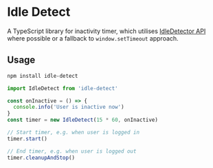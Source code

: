 # Idle Detect

A TypeScript library for inactivity timer, which utilises [IdleDetector API](https://developer.mozilla.org/en-US/docs/Web/API/IdleDetector) where possible or a fallback to `window.setTimeout` approach.

## Usage

```bash
npm install idle-detect
```

```ts
import IdleDetect from 'idle-detect'

const onInactive = () => {
  console.info('User is inactive now')
}
const timer = new IdleDetect(15 * 60, onInactive)

// Start timer, e.g. when user is logged in
timer.start()

// End timer, e.g. when user is logged out
timer.cleanupAndStop()
```
